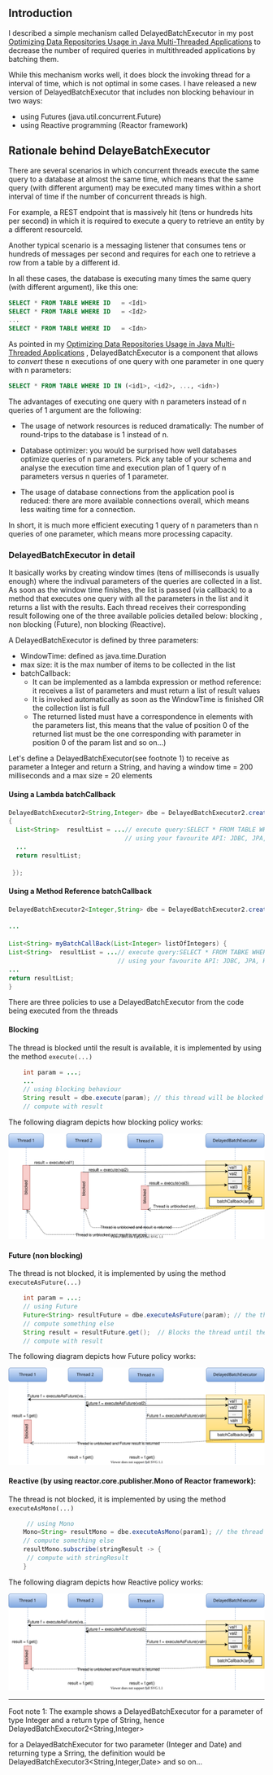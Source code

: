 
 ## Introduction
 
 I described a simple mechanism called DelayedBatchExecutor in my post [Optimizing Data Repositories Usage in Java Multi-Threaded Applications](https://dzone.com/articles/optimizing-data-repositories-usage-in-java-multith) to decrease the number of required queries in multithreaded applications by batching them. 
 
 While this mechanism works well, it does block the invoking thread for a interval of time, which is not optimal in some cases. I have released a new version of DelayedBatchExecutor that includes non blocking behaviour in two ways:

- using Futures (java.util.concurrent.Future) 
- using Reactive programming (Reactor framework)

## Rationale behind DelayeBatchExecutor

There are several scenarios in which concurrent threads execute the same query to a database at almost the same time, which means that the same query (with different argument) may be executed many times within a short interval of time if the number of concurrent threads is high. 

For example, a REST endpoint that is massively hit (tens or hundreds hits per second) in which it is required to execute a query to retrieve an entity by a different resourceId. 

Another typical scenario is a  messaging listener that consumes tens or hundreds of messages per second and requires for each one to retrieve a row from a table by a different id.

In all these cases, the database is executing many times the same query (with different argument), like this one:
```sql
SELECT * FROM TABLE WHERE ID   = <Id1>
SELECT * FROM TABLE WHERE ID   = <Id2>
...
SELECT * FROM TABLE WHERE ID   = <Idn>
```
As pointed in my  [Optimizing Data Repositories Usage in Java Multi-Threaded Applications](https://dzone.com/articles/optimizing-data-repositories-usage-in-java-multith) , DelayedBatchExecutor is a component that allows to *convert* these n executions of one query with one parameter in  one query with n parameters:

```sql
SELECT * FROM TABLE WHERE ID IN (<id1>, <id2>, ..., <idn>)
```

The advantages of executing one query with n parameters instead of n queries of 1 argument are the following:

* The usage of network resources is reduced dramatically: The number of round-trips to the database is 1 instead of n.

* Database optimizer: you would be surprised how well databases optimize queries of n parameters. Pick any table of your schema and analyse the execution time and execution plan of 1 query of n parameters versus n queries of 1 parameter.

* The usage of database connections from the application pool is reduced: there are more available connections overall, which means less waiting time for a connection.

In short, it is much more efficient executing 1 query of n parameters than n queries of one parameter, which means more processing capacity.

### DelayedBatchExecutor in detail

It basically works by creating  window times (tens of milliseconds is usually enough) where the indivual parameters of the queries are collected in a list. 
As soon as the window time finishes, the list is passed (via callback)  to a  method that executes one query with  all the parameters in the list and it returns a list with the results. Each thread receives their corresponding result following one of the three available policies detailed below: blocking , non blocking (Future), non blocking (Reactive).

A DelayedBatchExecutor is defined by three parameters:
 
 * WindowTime: defined as java.time.Duration
 * max size: it is the max number of items to be collected in the list
 * batchCallback:
    - It can be implemented as a lambda expression or method reference: it receives a list of parameters and must return a list of result values
    - It is invoked automatically as soon as the WindowTime is finished OR the collection list is full 
    - The returned listed must have a correspondence in elements with the parameters list, this means that the value of position 0 of the returned list must be the one corresponding with parameter in position 0 of the param list and so on...)

	
  Let's define a DelayedBatchExecutor(see footnote 1)  to receive as parameter a Integer and return a String, and having a window time = 200 milliseconds and a max size = 20 elements 
  
  #### Using a Lambda batchCallback
```java
DelayedBatchExecutor2<String,Integer> dbe = DelayedBatchExecutor2.create(Duration.ofMillis(200), 20, listOfIntegers-> 
{
  List<String>  resultList = ...// execute query:SELECT * FROM TABLE WHERE ID IN (listOfIntegers.get(0), ..., listOfIntegers.get(n));
                                // using your favourite API: JDBC, JPA, Hibernate
  ...
  return resultList;
  
 });
  ``` 
  
  #### Using a Method Reference batchCallback
  
  ```java
DelayedBatchExecutor2<Integer,String> dbe = DelayedBatchExecutor2.create(Duration.ofMillis(200), 20, this::myBatchCallBack);
  
...
  
List<String> myBatchCallBack(List<Integer> listOfIntegers) {
  List<String>  resultList = ...// execute query:SELECT * FROM TABKE WHERE ID IN (listOfIntegers.get(0), ..., listOfIntegers.get(n));
                                // using your favourite API: JDBC, JPA, Hibernate.
  ...
  return resultList;
}
``` 

There are three policies to use a DelayedBatchExecutor from the code being executed from the threads



#### Blocking

The thread is blocked until the result is available, it is implemented by using the method `execute(...)`
 
```java 
    int param = ...;
	...
    // using blocking behaviour
    String result = dbe.execute(param); // this thread will be blocked until the result is available
    // compute with result
```
The following diagram depicts how blocking policy works:

![Blocking image](/src/main/javadoc/doc-files/blocking.svg)


#### Future (non blocking)

The thread is not blocked, it is implemented by using the method `executeAsFuture(...)`

```java 
    int param = ...;
    // using Future
    Future<String> resultFuture = dbe.executeAsFuture(param); // the thread will not  be blocked
    // compute something else
    String result = resultFuture.get();  // Blocks the thread until the result is available (if necessary)
    // compute with result
```

The following diagram depicts how Future policy works:

![Future image](/src/main/javadoc/doc-files/future.svg)


#### Reactive (by using reactor.core.publisher.Mono of Reactor framework):
 
 The thread is not blocked, it is implemented by using the method `executeAsMono(...)`
 
```java 
     // using Mono
    Mono<String> resultMono = dbe.executeAsMono(param1); // the thread will not  be blocked
    // compute something else
    resultMono.subscribe(stringResult -> {
     // compute with stringResult
    }
```
The following diagram depicts how Reactive policy works:

![Reactive image](/src/main/javadoc/doc-files/future.svg)

-----
Foot note 1:  The example shows a DelayedBatchExecutor for a parameter of type Integer and a return type of String, hence DelayedBatchExecutor2<String,Integer>

for a DelayedBatchExecutor for two parameter (Integer and Date) and returning type a Srring, the definition would be
DelayedBatchExecutor3<String,Integer,Date> and so on...

